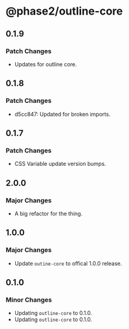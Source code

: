# @phase2/outline-core

## 0.1.9

### Patch Changes

- Updates for outline core.

## 0.1.8

### Patch Changes

- d5cc847: Updated for broken imports.

## 0.1.7

### Patch Changes

- CSS Variable update version bumps.

## 2.0.0

### Major Changes

- A big refactor for the thing.

## 1.0.0

### Major Changes

- Update `outine-core` to offical 1.0.0 release.

## 0.1.0

### Minor Changes

- Updating `outline-core` to 0.1.0.
- Updating `outline-core` to 0.1.0.
